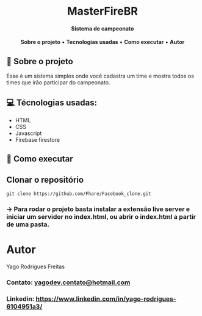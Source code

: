 <h1 align='center'>
  MasterFireBR
</h1>

<h4 align='center'>Sistema de campeonato</h4>

<p align="center">
  <a><strong>Sobre o projeto</strong></a> •
  <a><strong>Tecnologias usadas</strong></a> •
  <a><strong>Como executar</strong></a> •
  <a><strong>Autor</strong></a>
</p>

## 👥 Sobre o projeto

Esse é um sistema simples onde você cadastra um time e mostra todos os times que irão participar do campeonato.

## 💻 Técnologias usadas:

 - HTML
 - CSS
 - Javascript 
 - Firebase firestore

## 🚀 Como executar 

   ## Clonar o repositório 
    git clone https://github.com/Fhare/Facebook_clone.git
    
   ### -> Para rodar o projeto basta instalar a extensão live server e iniciar um servidor no index.html, ou abrir o index.html a partir de uma pasta.
  
  
  # Autor
  
  Yago Rodrigues Freitas
  
  ### Contato: yagodev.contato@hotmail.com <br />
  ### Linkedin: https://www.linkedin.com/in/yago-rodrigues-6104951a3/
